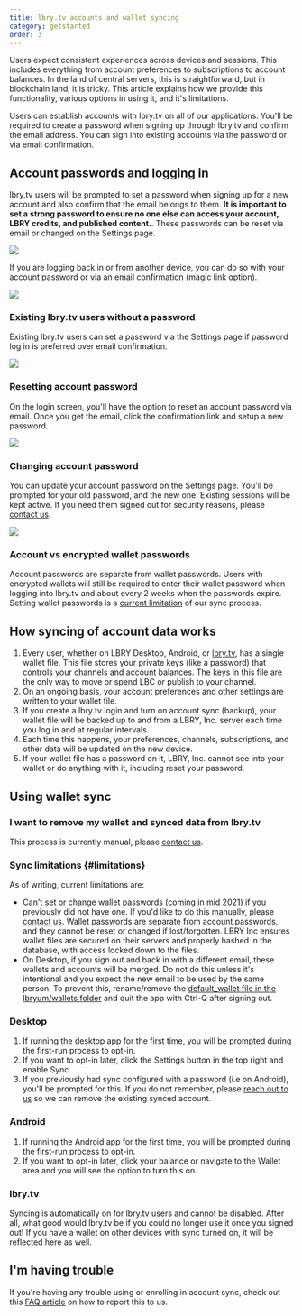 ```yaml
---
title: lbry.tv accounts and wallet syncing
category: getstarted
order: 3
---
```


Users expect consistent experiences across devices and sessions. This includes everything from account preferences to subscriptions to account balances. In the land of central servers, this is straightforward, but in blockchain land, it is tricky. This article explains how we provide this functionality, various options in using it, and it's limitations.

Users can establish accounts with lbry.tv on all of our applications. You'll be required to create a password when signing up through lbry.tv and confirm the email address. You can sign into existing accounts via the password or via email confirmation. 

## Account passwords and logging in

lbry.tv users will be prompted to set a password when signing up for a new account and also confirm that the email belongs to them. **It is important to set a strong password to ensure no one else can access your account, LBRY credits, and published content.**. These passwords can be reset via email or changed on the Settings page.

![](https://spee.ch/9/passwords-join.png)

If you are logging back in or from another device, you can do so with your account password or via an email confirmation (magic link option). 

![](https://spee.ch/4/passwords-signin-password.png)

### Existing lbry.tv users without a password
Existing lbry.tv users can set a password via the Settings page if password log in is preferred over email confirmation. 

![](https://spee.ch/6/passwords-add.png)

### Resetting account password

On the login screen, you'll have the option to reset an account password via email. Once you get the email, click the confirmation link and setup a new password.

![](https://spee.ch/9/passwords-reset.png)

### Changing account password

You can update your account password on the Settings page. You'll be prompted for your old password, and the new one. Existing sessions will be kept active. If you need them signed out for security reasons, please [contact us](/faq/support).

![](https://spee.ch/9/update-password.jpg)

### Account vs encrypted wallet passwords
Account passwords are separate from wallet passwords. Users with encrypted wallets will still be required to enter their wallet password when logging into lbry.tv and about every 2 weeks when the passwords expire. Setting wallet passwords is a [current limitation](#limitations) of our sync process. 

## How syncing of account data works

1. Every user, whether on LBRY Desktop, Android, or [lbry.tv](https://lbry.tv), has a single wallet file. This file stores your private keys (like a password) that controls your channels and account balances. The keys in this file are the only way to move or spend LBC or publish to your channel.
1. On an ongoing basis, your account preferences and other settings are written to your wallet file.
1. If you create a lbry.tv login and turn on account sync (backup), your wallet file will be backed up to and from a LBRY, Inc. server each time you log in and at regular intervals.
1. Each time this happens, your preferences, channels, subscriptions, and other data will be updated on the new device.
1. If your wallet file has a password on it, LBRY, Inc. cannot see into your wallet or do anything with it, including reset your password.

## Using wallet sync

### I want to remove my wallet and synced data from lbry.tv

This process is currently manual, please [contact us](/faq/support).

### Sync limitations {#limitations}

As of writing, current limitations are:

- Can't set or change wallet passwords (coming in mid 2021) if you previously did not have one. If you'd like to do this manually, please [contact us](/faq/support). Wallet passwords are separate from account passwords, and they cannot be reset or changed if lost/forgotten. LBRY Inc ensures wallet files are secured on their servers and properly hashed in the database, with access locked down to the files. 
- On Desktop, if you sign out and back in with a different email, these wallets and accounts will be merged. Do not do this unless it's intentional and you expect the new email to be used by the same person. To prevent this, rename/remove the [default_wallet file in the lbryum/wallets folder](/faq/lbry-directories) and quit the app with Ctrl-Q after signing out.

### Desktop

1. If running the desktop app for the first time, you will be prompted during the first-run process to opt-in.
1. If you want to opt-in later, click the Settings button in the top right and enable Sync.
1. If you previously had sync configured with a password (i.e on Android), you'll be prompted for this. If you do not remember, please [reach out to us](mailto:hello@lbry.com) so we can remove the existing synced account.

### Android

1. If running the Android app for the first time, you will be prompted during the first-run process to opt-in.
1. If you want to opt-in later, click your balance or navigate to the Wallet area and you will see the option to turn this on.

### lbry.tv

Syncing is automatically on for lbry.tv users and cannot be disabled. After all, what good would lbry.tv be if you could no longer use it once you signed out! If you have a wallet on other devices with sync turned on, it will be reflected here as well.

## I'm having trouble

If you're having any trouble using or enrolling in account sync, check out this [FAQ article](/faq/how-to-report-bugs) on how to report this to us.

